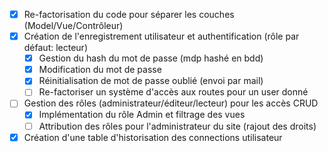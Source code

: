 - [x] Re-factorisation du code pour séparer les couches (Model/Vue/Contrôleur)
- [x] Création de l'enregistrement utilisateur et authentification (rôle par défaut: lecteur)
  - [x] Gestion du hash du mot de passe (mdp hashé en bdd)
  - [x] Modification du mot de passe
  - [x] Réinitialisation de mot de passe oublié (envoi par mail)
  - [ ] Re-factoriser un système d'accès aux routes pour un user donné
- [ ] Gestion des rôles (administrateur/éditeur/lecteur) pour les accès CRUD
  - [x] Implémentation du rôle Admin et filtrage des vues
  - [ ] Attribution des rôles pour l'administrateur du site (rajout des droits)
- [x] Création d'une table d'historisation des connections utilisateur